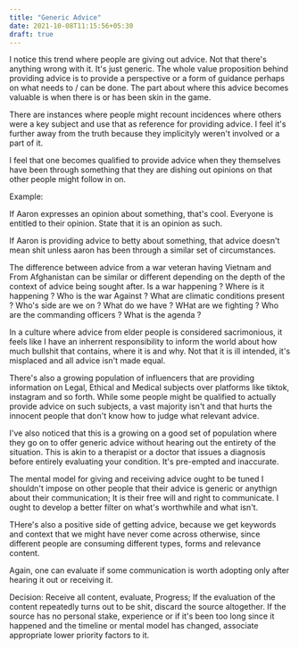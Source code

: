 ```yaml
---
title: "Generic Advice"
date: 2021-10-08T11:15:56+05:30
draft: true
---
```


I notice this trend where people are giving out advice. Not that there's anything wrong with it.
It's just generic. The whole value proposition behind providing advice is to provide a perspective or a form of guidance perhaps on what needs to / can be done. The part about where this advice becomes valuable is when there is or has been skin in the game. 

There are instances where people might recount incidences where others were a key subject and use that as reference for providing advice. 
I feel it's further away from the truth because they implicityly weren't involved or a part of it.

I feel that one becomes qualified to provide advice when they themselves have been through something that they are dishing out opinions on that other people might follow in on.

Example:

If Aaron expresses an opinion about something, that's cool. Everyone is entitled to their opinion. State that it is an opinion as such.

If Aaron is providing advice to betty about something, that advice doesn't mean shit unless aaron has been through a similar set of circumstances.

The difference between advice from a war veteran having Vietnam and From Afghanistan can be similar or different depending on the depth of the context of advice being sought after. 
Is a war happening ?
Where is it happening ?
Who is the war Against ?
What are climatic conditions present ?
Who's side are we on ?
What do we have ?
WHat are we fighting ?
Who are the commanding officers ?
What is the agenda ?

In a culture where advice from elder people is considered sacrimonious, it feels like I have an inherrent responsibility to inform the world about how much bullshit that contains, where it is and why. Not that it is ill intended, it's misplaced and all advice isn't made equal.

There's also a growing population of influencers that are providing information on Legal, Ethical and Medical subjects over platforms like tiktok, instagram and so forth. While some people might be qualified to actually provide advice on such subjects, a vast majority isn't and that hurts the innocent people that don't know how to judge what relevant advice.

I've also noticed that this is a growing on a good set of population where they go on to offer generic advice without hearing out the entirety of the situation. This is akin to a therapist or a doctor that issues a diagnosis before entirely evaluating your condition. It's pre-empted and inaccurate.

The mental model for giving and receiving advice ought to be tuned
I shouldn't impose on other people that their advice is generic or anythign about their communication; It is their free will and right to communicate. I ought to develop a better filter on what's worthwhile and what isn't.

THere's also a positive side of getting advice, because we get keywords and context that we might have never come across otherwise, since different people are consuming different types, forms and relevance content.

Again, one can evaluate if some communication is worth adopting only after hearing it out or receiving it.

Decision: Receive all content, evaluate, Progress; If the evaluation of the content repeatedly turns out to be shit, discard the source altogether.
If the source has no personal stake, experience or if it's been too long since it happened and the timeline or mental model has changed, associate appropriate lower priority factors to it. 

